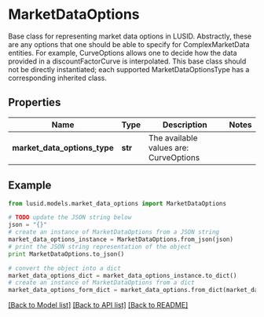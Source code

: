# MarketDataOptions

Base class for representing market data options in LUSID.  Abstractly, these are any options that one should be able to specify for ComplexMarketData entities.  For example, CurveOptions allows one to decide how the data provided in a discountFactorCurve is interpolated.  This base class should not be directly instantiated;  each supported MarketDataOptionsType has a corresponding inherited class.

## Properties
Name | Type | Description | Notes
------------ | ------------- | ------------- | -------------
**market_data_options_type** | **str** | The available values are: CurveOptions | 

## Example

```python
from lusid.models.market_data_options import MarketDataOptions

# TODO update the JSON string below
json = "{}"
# create an instance of MarketDataOptions from a JSON string
market_data_options_instance = MarketDataOptions.from_json(json)
# print the JSON string representation of the object
print MarketDataOptions.to_json()

# convert the object into a dict
market_data_options_dict = market_data_options_instance.to_dict()
# create an instance of MarketDataOptions from a dict
market_data_options_form_dict = market_data_options.from_dict(market_data_options_dict)
```
[[Back to Model list]](../README.md#documentation-for-models) [[Back to API list]](../README.md#documentation-for-api-endpoints) [[Back to README]](../README.md)


